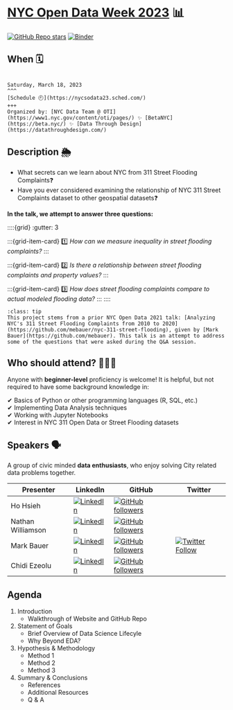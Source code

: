 # [NYC Open Data Week 2023](https://www.open-data.nyc/) 📊

[![GitHub Repo stars](https://img.shields.io/github/stars/datalifenyc/nyc-street-flooding-analysis?style=social)](https://github.com/datalifenyc/nyc-street-flooding-analysis) [![Binder](https://mybinder.org/badge_logo.svg)](https://mybinder.org/v2/gh/datalifenyc/nyc-street-flooding-analysis/main?labpath=analysis-book%2F)

## When 🗓

````{card} NYC School of Data

Saturday, March 18, 2023
^^^
[Schedule 🕘](https://nycsodata23.sched.com/)
+++
Organized by: [NYC Data Team @ OTI](https://www1.nyc.gov/content/oti/pages/) ✨ [BetaNYC](https://beta.nyc/) ✨ [Data Through Design](https://datathroughdesign.com/)
````

## Description 🌦

- What secrets can we learn about NYC from 311 Street Flooding Complaints❓
- Have you ever considered examining the relationship of NYC 311 Street Complaints dataset to other geospatial datasets❓

__In the talk, we attempt to answer three questions:__

::::{grid}
:gutter: 3

:::{grid-item-card} 1️⃣
_How can we measure inequality in street flooding complaints?_
:::

:::{grid-item-card} 2️⃣
_Is there a relationship between street flooding complaints and property values?_
:::

:::{grid-item-card} 3️⃣
_How does street flooding complaints compare to actual modeled flooding data?_
:::
::::

```{admonition} Inspiration!
:class: tip
This project stems from a prior NYC Open Data 2021 talk: [Analyzing NYC's 311 Street Flooding Complaints from 2010 to 2020](https://github.com/mebauer/nyc-311-street-flooding), given by [Mark Bauer](https://github.com/mebauer). This talk is an attempt to address some of the questions that were asked during the Q&A session.
```

## Who should attend? 👩🏽‍💻

Anyone with __beginner-level__ proficiency is welcome! It is helpful, but not required to have some background knowledge in:

✔ Basics of Python or other programming languages (R, SQL, etc.)  
✔ Implementing Data Analysis techniques  
✔ Working with Jupyter Notebooks  
✔ Interest in NYC 311 Open Data or Street Flooding datasets  

## Speakers 🗣

A group of civic minded __data enthusiasts__, who enjoy solving City related data problems together.

| Presenter | LinkedIn | GitHub | Twitter |
| --------- | -------- | ------ | ------- |
| Ho Hsieh | [![LinkedIn](https://img.shields.io/badge/LinkedIn-blue?style=flat&logo=linkedin&labelColor=blue)](https://www.linkedin.com/in/hohsieh) | [![GitHub followers](https://img.shields.io/github/followers/hohsieh?style=social)](https://github.com/hohsieh) | |
| Nathan Williamson | [![LinkedIn](https://img.shields.io/badge/LinkedIn-blue?style=flat&logo=linkedin&labelColor=blue)](https://www.linkedin.com/in/nathan-williamson-b0a15a122) | [![GitHub followers](https://img.shields.io/github/followers/nateswill?style=social)](https://github.com/nateswill) | |
| Mark Bauer | [![LinkedIn](https://img.shields.io/badge/LinkedIn-blue?style=flat&logo=linkedin&labelColor=blue)](https://www.linkedin.com/in/markebauer) | [![GitHub followers](https://img.shields.io/github/followers/mebauer?style=social)](https://github.com/mebauer) | [![Twitter Follow](https://img.shields.io/twitter/follow/markbauerwater?style=social)](https://twitter.com/markbauerwater) |
| Chidi Ezeolu | [![LinkedIn](https://img.shields.io/badge/LinkedIn-blue?style=flat&logo=linkedin&labelColor=blue)](https://www.linkedin.com/in/chidi-ezeolu-411b0856) | [![GitHub followers](https://img.shields.io/github/followers/datalifenyc?style=social)](https://github.com/datalifenyc)| |

## Agenda

1. Introduction
    - Walkthrough of Website and GitHub Repo
2. Statement of Goals
    - Brief Overview of Data Science Lifecyle
    - Why Beyond EDA?
3. Hypothesis & Methodology
    - Method 1
    - Method 2
    - Method 3
4. Summary & Conclusions
    - References
    - Additional Resources
    - Q & A
